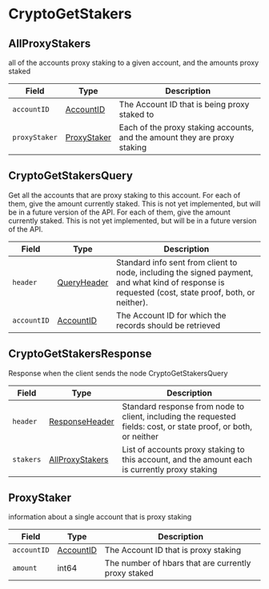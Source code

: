 # CryptoGetStakers

## AllProxyStakers

all of the accounts proxy staking to a given account, and the amounts proxy staked

| Field         | Type                                           | Description                                                               |
| ------------- | ---------------------------------------------- | ------------------------------------------------------------------------- |
| `accountID`   | [AccountID](../basic-types/accountid.md)       | The Account ID that is being proxy staked to                              |
| `proxyStaker` | [ProxyStaker](cryptogetstakers.md#proxystaker) | Each of the proxy staking accounts, and the amount they are proxy staking |

## CryptoGetStakersQuery

Get all the accounts that are proxy staking to this account. For each of them, give the amount currently staked. This is not yet implemented, but will be in a future version of the API. For each of them, give the amount currently staked. This is not yet implemented, but will be in a future version of the API.

| Field       | Type                                           | Description                                                                                                                                         |
| ----------- | ---------------------------------------------- | --------------------------------------------------------------------------------------------------------------------------------------------------- |
| `header`    | [QueryHeader](../miscellaneous/queryheader.md) | Standard info sent from client to node, including the signed payment, and what kind of response is requested (cost, state proof, both, or neither). |
| `accountID` | [AccountID](../basic-types/accountid.md)       | The Account ID for which the records should be retrieved                                                                                            |

## CryptoGetStakersResponse

Response when the client sends the node CryptoGetStakersQuery

| Field     | Type                                                   | Description                                                                                                      |
| --------- | ------------------------------------------------------ | ---------------------------------------------------------------------------------------------------------------- |
| `header`  | [ResponseHeader](../miscellaneous/responseheader.md)   | Standard response from node to client, including the requested fields: cost, or state proof, or both, or neither |
| `stakers` | [AllProxyStakers](cryptogetstakers.md#allproxystakers) | List of accounts proxy staking to this account, and the amount each is currently proxy staking                   |

## ProxyStaker

information about a single account that is proxy staking

| Field       | Type                                     | Description                                         |
| ----------- | ---------------------------------------- | --------------------------------------------------- |
| `accountID` | [AccountID](../basic-types/accountid.md) | The Account ID that is proxy staking                |
| `amount`    | int64                                    | The number of hbars that are currently proxy staked |
